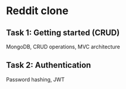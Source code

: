 # Reddit clone

## Task 1: Getting started (CRUD)
   MongoDB, CRUD operations, MVC architecture
   
  
## Task 2: Authentication
  Password hashing, JWT
